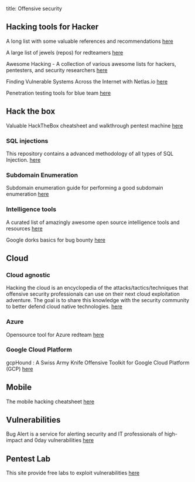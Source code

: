 title: Offensive security

## Hacking tools for Hacker

A long list with some valuable references and recommendations [here](https://github.com/Z4nzu/hackingtool)

A large list of jewels (repos) for redteamers [here](https://github.com/CyberSecurityUP/Awesome-Red-Team-Operations)

Awesome Hacking - A collection of various awesome lists for hackers, pentesters, and security researchers [here](https://github.com/Hack-with-Github/Awesome-Hacking)

Finding Vulnerable Systems Across the Internet with Netlas.io [here](https://www.hackers-arise.com/post/open-source-intelligence-osint-finding-vulnerable-systems-across-the-internet-with-netlas-io)

Penetration testing tools for blue team [here](https://www.linkedin.com/feed/update/urn:li:activity:6880900603661447168/?updateEntityUrn=urn%3Ali%3Afs_feedUpdate%3A%28V2%2Curn%3Ali%3Aactivity%3A6880900603661447168%29)

## Hack the box

Valuable HackTheBox cheatsheet and walkthrough pentest machine [here](https://github.com/Ignitetechnologies/HackTheBox-CTF-Writeups)

### SQL injections

This repository contains a advanced methodology of all types of SQL Injection. [here](https://github.com/kleiton0x00/Advanced-SQL-Injection-Cheatsheet)

### Subdomain Enumeration

Subdomain enumeration guide for performing a good subdomain enumeration [here](https://sidxparab.gitbook.io/subdomain-enumeration-guide/)

### Intelligence tools

A curated list of amazingly awesome open source intelligence tools and resources [here](https://github.com/jivoi/awesome-osint)

Google dorks basics for bug bounty [here](https://www.cyberick.com/post/google-dorks-for-bug-bounty)

## Cloud

### Cloud agnostic

Hacking the cloud is an encyclopedia of the attacks/tactics/techniques that offensive security professionals can use on their next cloud exploitation adventure. The goal is to share this knowledge with the security community to better defend cloud native technologies. [here](https://hackingthe.cloud)

### Azure

Opensource tool for Azure redteam [here](https://github.com/TROUBLE-1/Vajra)

### Google Cloud Platform

gcpHound : A Swiss Army Knife Offensive Toolkit for Google Cloud Platform (GCP) [here](https://desi-jarvis.medium.com/gcphound-a-swiss-army-knife-offensive-toolkit-for-google-cloud-platform-gcp-fb9e18b959b4)

## Mobile

The mobile hacking cheatsheet [here](https://github.com/randorisec/MobileHackingCheatSheet)

## Vulnerabilities

Bug Alert is a service for alerting security and IT professionals of high-impact and 0day vulnerabilities [here](https://github.com/BugAlertDotOrg/bugalert)

## Pentest Lab

This site provide free labs to exploit vulnerabilities [here](https://portswigger.net/web-security/all-labs)

